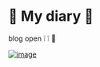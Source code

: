 # 🎀 My diary	🎀

blog open ❕ ❕  🥰

<a href="https://ibb.co/VDh1fkm"><img src="https://i.ibb.co/K7QPT8w/image.jpg" alt="image" border="0"></a>

